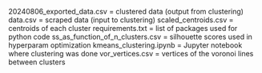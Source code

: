 20240806_exported_data.csv = clustered data (output from clustering)
data.csv = scraped data (input to clustering)
scaled_centroids.csv = centroids of each cluster
requirements.txt = list of packages used for python code
ss_as_function_of_n_clusters.csv = silhouette scores used in hyperparam optimization
kmeans_clustering.ipynb = Jupyter notebook where clustering was done
vor_vertices.csv = vertices of the voronoi lines between clusters